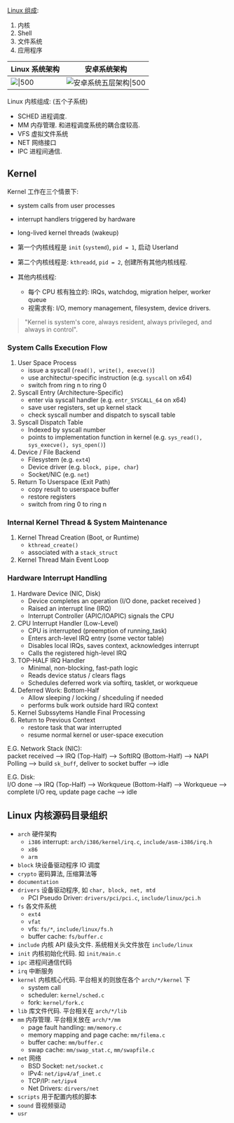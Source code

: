 
[Linux 组成](linux.md):
1. 内核
2. Shell
3. 文件系统
4. 应用程序

| Linux 系统架构 | 安卓系统架构 |
| -------------- | ------------ |
|    ![\|500](../../attach/Pasted%20image%2020240429171126.avif)            |  ![安卓系统五层架构\|500](../../attach/Pasted%20image%2020230620164006.avif)            |

Linux 内核组成: (五个子系统)
- SCHED 进程调度. 
- MM 内存管理. 和进程调度系统的耦合度较高.
- VFS 虚拟文件系统
- NET 网络接口
- IPC 进程间通信.

## Kernel 

Kernel 工作在三个情景下:
- system calls from user processes 
- interrupt handlers triggered by hardware 
- long-lived kernel threads (wakeup)

- 第一个内核线程是 `init` (`systemd`), `pid = 1`, 启动 Userland
- 第二个内核线程是: `kthreadd`, `pid = 2`, 创建所有其他内核线程. 
- 其他内核线程:
	- 每个 CPU 核有独立的: IRQs, watchdog, migration helper, worker queue 
	- 视需求有: I/O, memory management, filesystem, device drivers. 

> "Kernel is system's core, always resident, always privileged, and always in control".

### System Calls Execution Flow 

1. User Space Process 
	- issue a syscall (`read(), write(), execve()`)
	- use architectur-specific instruction (e.g. `syscall` on x64)
	- switch from ring n to ring 0
2. Syscall Entry (Architecture-Specific)
	- enter via syscall handler (e.g. `entr_SYSCALL_64` on x64)
	- save user registers, set up kernel stack 
	- check syscall number and dispatch to syscall table 
3. Syscall Dispatch Table 
	- Indexed by syscall number 
	- points to implementation function in kernel (e.g. `sys_read(), sys_execve(), sys_open()`)
4. Device / File Backend 
	- Filesystem (e.g. `ext4`)
	- Device driver (e.g. `block, pipe, char`)
	- Socket/NIC (e.g. `net`)
5. Return To Userspace (Exit Path)
	- copy result to userspace buffer 
	- restore registers
	- switch from ring 0 to ring n

### Internal Kernel Thread & System Maintenance 

1. Kernel Thread Creation (Boot, or Runtime)
	- `kthread_create()`
	- associated with a `stack_struct`
2. Kernel Thread Main Event Loop 

### Hardware Interrupt Handling 

1. Hardware Device (NIC, Disk)
	- Device completes an operation (I/O done, packet received )
	- Raised an interrupt line (IRQ)
	- Interrupt Controller (APIC/IOAPIC) signals the CPU 
2. CPU Interrupt Handler (Low-Level) 
	- CPU is interrupted (preemption of running_task)
	- Enters arch-level IRQ entry (some vector table)
	- Disables local IRQs, saves context, acknowledges interrupt 
	- Calls the registered high-level IRQ 
3. TOP-HALF IRQ Handler 
	- Minimal, non-blocking, fast-path logic 
	- Reads device status / clears flags 
	- Schedules deferred work via softirq, tasklet, or workqueue 
4. Deferred Work: Bottom-Half
	- Allow sleeping / locking / shceduling if needed 
	- performs bulk work outside hard IRQ context
5. Kernel Subssytems Handle Final Processing 
6. Return to Previous Context 
	- restore task that war interrupted 
	- resume normal kernel or user-space execution 

E.G. Network Stack (NIC):  
packet received --> IRQ (Top-Half) --> SoftIRQ (Bottom-Half) --> NAPI Polling --> build `sk_buff`, deliver to socket buffer --> idle 

E.G. Disk:  
I/O done --> IRQ (Top-Half) --> Workqueue (Bottom-Half) --> Workqueue --> complete I/O req, update page cache --> idle 


## Linux 内核源码目录组织

- `arch` 硬件架构
	- `i386` interrupt: `arch/i386/kernel/irq.c`, `include/asm-i386/irq.h`
	- `x86`
	- `arm`
- `block` 块设备驱动程序 IO 调度
- `crypto` 密码算法, 压缩算法等
- `documentation`
- `drivers` 设备驱动程序, 如 `char, block, net, mtd`
	- PCI Pseudo Driver: `drivers/pci/pci.c`, `include/linux/pci.h`
- `fs` 各文件系统
	- `ext4`
	- `vfat`
	- vfs: `fs/*`, `include/linux/fs.h`
	- buffer cache: `fs/buffer.c`
- `include` 内核 API 级头文件. 系统相关头文件放在 `include/linux`
- `init` 内核初始化代码. 如 `init/main.c`
- `ipc` 进程间通信代码
- `irq` 中断服务
- `kernel` 内核核心代码. 平台相关的则放在各个 `arch/*/kernel` 下
	- system call 
	- scheduler: `kernel/sched.c`
	- fork: `kernel/fork.c`
- `lib` 库文件代码. 平台相关在 `arch/*/lib`
- `mm` 内存管理. 平台相关放在 `arch/*/mm`
	- page fault handling: `mm/memory.c`
	- memory mapping and page cache: `mm/filema.c`
	- buffer cache: `mm/buffer.c`
	- swap cache: `mm/swap_stat.c`, `mm/swapfile.c`
- `net` 网络
	- BSD Socket: `net/socket.c`
	- IPv4: `net/ipv4/af_inet.c`
	- TCP/IP: `net/ipv4`
	- Net Drivers: `dirvers/net`
- `scripts` 用于配置内核的脚本
- `sound` 音视频驱动
- `usr`

